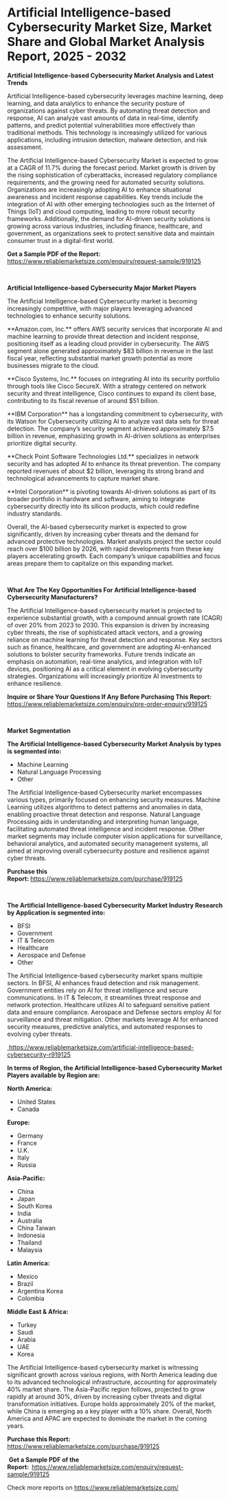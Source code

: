 <p><h1>Artificial Intelligence-based Cybersecurity Market Size, Market Share and Global Market Analysis Report, 2025 - 2032</h1></p><p><strong>Artificial Intelligence-based Cybersecurity Market Analysis and Latest Trends</strong></p>
<p><p>Artificial Intelligence-based cybersecurity leverages machine learning, deep learning, and data analytics to enhance the security posture of organizations against cyber threats. By automating threat detection and response, AI can analyze vast amounts of data in real-time, identify patterns, and predict potential vulnerabilities more effectively than traditional methods. This technology is increasingly utilized for various applications, including intrusion detection, malware detection, and risk assessment.</p><p>The Artificial Intelligence-based Cybersecurity Market is expected to grow at a CAGR of 11.7% during the forecast period. Market growth is driven by the rising sophistication of cyberattacks, increased regulatory compliance requirements, and the growing need for automated security solutions. Organizations are increasingly adopting AI to enhance situational awareness and incident response capabilities. Key trends include the integration of AI with other emerging technologies such as the Internet of Things (IoT) and cloud computing, leading to more robust security frameworks. Additionally, the demand for AI-driven security solutions is growing across various industries, including finance, healthcare, and government, as organizations seek to protect sensitive data and maintain consumer trust in a digital-first world.</p></p>
<p><strong>Get a Sample PDF of the Report:&nbsp;</strong> <a href="https://www.reliablemarketsize.com/enquiry/request-sample/919125?utm_campaign=1999&utm_medium=2&utm_source=Github&utm_content=ia&utm_term=11032025&utm_id=artificial-intelligence-based-cybersecurity">https://www.reliablemarketsize.com/enquiry/request-sample/919125</a></p>
<p>&nbsp;</p>
<p><strong>Artificial Intelligence-based Cybersecurity Major Market Players</strong></p>
<p><p>The Artificial Intelligence-based Cybersecurity market is becoming increasingly competitive, with major players leveraging advanced technologies to enhance security solutions. </p><p>**Amazon.com, Inc.** offers AWS security services that incorporate AI and machine learning to provide threat detection and incident response, positioning itself as a leading cloud provider in cybersecurity. The AWS segment alone generated approximately $83 billion in revenue in the last fiscal year, reflecting substantial market growth potential as more businesses migrate to the cloud.</p><p>**Cisco Systems, Inc.** focuses on integrating AI into its security portfolio through tools like Cisco SecureX. With a strategy centered on network security and threat intelligence, Cisco continues to expand its client base, contributing to its fiscal revenue of around $51 billion.</p><p>**IBM Corporation** has a longstanding commitment to cybersecurity, with its Watson for Cybersecurity utilizing AI to analyze vast data sets for threat detection. The company’s security segment achieved approximately $7.5 billion in revenue, emphasizing growth in AI-driven solutions as enterprises prioritize digital security.</p><p>**Check Point Software Technologies Ltd.** specializes in network security and has adopted AI to enhance its threat prevention. The company reported revenues of about $2 billion, leveraging its strong brand and technological advancements to capture market share.</p><p>**Intel Corporation** is pivoting towards AI-driven solutions as part of its broader portfolio in hardware and software, aiming to integrate cybersecurity directly into its silicon products, which could redefine industry standards.</p><p>Overall, the AI-based cybersecurity market is expected to grow significantly, driven by increasing cyber threats and the demand for advanced protective technologies. Market analysts project the sector could reach over $100 billion by 2026, with rapid developments from these key players accelerating growth. Each company’s unique capabilities and focus areas prepare them to capitalize on this expanding market.</p></p>
<p>&nbsp;</p>
<p><strong>What Are The Key Opportunities For Artificial Intelligence-based Cybersecurity Manufacturers?</strong></p>
<p><p>The Artificial Intelligence-based cybersecurity market is projected to experience substantial growth, with a compound annual growth rate (CAGR) of over 20% from 2023 to 2030. This expansion is driven by increasing cyber threats, the rise of sophisticated attack vectors, and a growing reliance on machine learning for threat detection and response. Key sectors such as finance, healthcare, and government are adopting AI-enhanced solutions to bolster security frameworks. Future trends indicate an emphasis on automation, real-time analytics, and integration with IoT devices, positioning AI as a critical element in evolving cybersecurity strategies. Organizations will increasingly prioritize AI investments to enhance resilience.</p></p>
<p><strong>Inquire or Share Your Questions If Any Before Purchasing This Report:</strong> <a href="https://www.reliablemarketsize.com/enquiry/pre-order-enquiry/919125?utm_campaign=1999&utm_medium=2&utm_source=Github&utm_content=ia&utm_term=11032025&utm_id=artificial-intelligence-based-cybersecurity">https://www.reliablemarketsize.com/enquiry/pre-order-enquiry/919125</a></p>
<p>&nbsp;</p>
<p><strong>Market Segmentation</strong></p>
<p><strong>The Artificial Intelligence-based Cybersecurity Market Analysis by types is segmented into:</strong></p>
<p><ul><li>Machine Learning</li><li>Natural Language Processing</li><li>Other</li></ul></p>
<p><p>The Artificial Intelligence-based Cybersecurity market encompasses various types, primarily focused on enhancing security measures. Machine Learning utilizes algorithms to detect patterns and anomalies in data, enabling proactive threat detection and response. Natural Language Processing aids in understanding and interpreting human language, facilitating automated threat intelligence and incident response. Other market segments may include computer vision applications for surveillance, behavioral analytics, and automated security management systems, all aimed at improving overall cybersecurity posture and resilience against cyber threats.</p></p>
<p><strong>Purchase this Report:&nbsp;</strong><a href="https://www.reliablemarketsize.com/purchase/919125?utm_campaign=1999&utm_medium=2&utm_source=Github&utm_content=ia&utm_term=11032025&utm_id=artificial-intelligence-based-cybersecurity">https://www.reliablemarketsize.com/purchase/919125</a></p>
<p>&nbsp;</p>
<p><strong>The Artificial Intelligence-based Cybersecurity Market Industry Research by Application is segmented into:</strong></p>
<p><ul><li>BFSI</li><li>Government</li><li>IT & Telecom</li><li>Healthcare</li><li>Aerospace and Defense</li><li>Other</li></ul></p>
<p><p>The Artificial Intelligence-based cybersecurity market spans multiple sectors. In BFSI, AI enhances fraud detection and risk management. Government entities rely on AI for threat intelligence and secure communications. In IT & Telecom, it streamlines threat response and network protection. Healthcare utilizes AI to safeguard sensitive patient data and ensure compliance. Aerospace and Defense sectors employ AI for surveillance and threat mitigation. Other markets leverage AI for enhanced security measures, predictive analytics, and automated responses to evolving cyber threats.</p></p>
<p><a href="https://www.reliablemarketsize.com/artificial-intelligence-based-cybersecurity-r919125?utm_campaign=1999&utm_medium=2&utm_source=Github&utm_content=ia&utm_term=11032025&utm_id=artificial-intelligence-based-cybersecurity">&nbsp;https://www.reliablemarketsize.com/artificial-intelligence-based-cybersecurity-r919125</a></p>
<p><strong>In terms of Region, the Artificial Intelligence-based Cybersecurity Market Players available by Region are:</strong></p>
<p>
    <p> <strong> North America: </strong>
        <ul>
            <li>United States</li>
            <li>Canada</li>
        </ul>
        </p> 
    <p> <strong> Europe: </strong>
        <ul>
            <li>Germany</li>
            <li>France</li>
            <li>U.K.</li>
            <li>Italy</li>
            <li>Russia</li>
        </ul>
        </p> 
    <p> <strong> Asia-Pacific: </strong>
        <ul>
            <li>China</li>
            <li>Japan</li>
            <li>South Korea</li>
            <li>India</li>
            <li>Australia</li>
            <li>China Taiwan</li>
            <li>Indonesia</li>
            <li>Thailand</li>
            <li>Malaysia</li>
        </ul>
        </p> 
    <p> <strong> Latin America: </strong>
        <ul>
            <li>Mexico</li>
            <li>Brazil</li>
            <li>Argentina Korea</li>
            <li>Colombia</li>
        </ul>
        </p> 
    <p> <strong> Middle East & Africa: </strong>
        <ul>
            <li>Turkey</li>
            <li>Saudi</li>
            <li>Arabia</li>
            <li>UAE</li>
            <li>Korea</li>
        </ul>
    </p>
    </p>
<p><p>The Artificial Intelligence-based cybersecurity market is witnessing significant growth across various regions, with North America leading due to its advanced technological infrastructure, accounting for approximately 40% market share. The Asia-Pacific region follows, projected to grow rapidly at around 30%, driven by increasing cyber threats and digital transformation initiatives. Europe holds approximately 20% of the market, while China is emerging as a key player with a 10% share. Overall, North America and APAC are expected to dominate the market in the coming years.</p></p>
<p><strong>Purchase this Report: </strong><a href="https://www.reliablemarketsize.com/purchase/919125?utm_campaign=1999&utm_medium=2&utm_source=Github&utm_content=ia&utm_term=11032025&utm_id=artificial-intelligence-based-cybersecurity">https://www.reliablemarketsize.com/purchase/919125</a></p>
<p>&nbsp;<strong>Get a Sample PDF of the Report:&nbsp;&nbsp;</strong><a href="https://www.reliablemarketsize.com/enquiry/request-sample/919125?utm_campaign=1999&utm_medium=2&utm_source=Github&utm_content=ia&utm_term=11032025&utm_id=artificial-intelligence-based-cybersecurity">https://www.reliablemarketsize.com/enquiry/request-sample/919125</a></p>
<p><strong></strong></p>
<p>Check more reports on <a href="https://www.reliablemarketsize.com/?utm_campaign=1999&utm_medium=2&utm_source=Github&utm_content=ia&utm_term=11032025&utm_id=artificial-intelligence-based-cybersecurity">https://www.reliablemarketsize.com/</a></p>